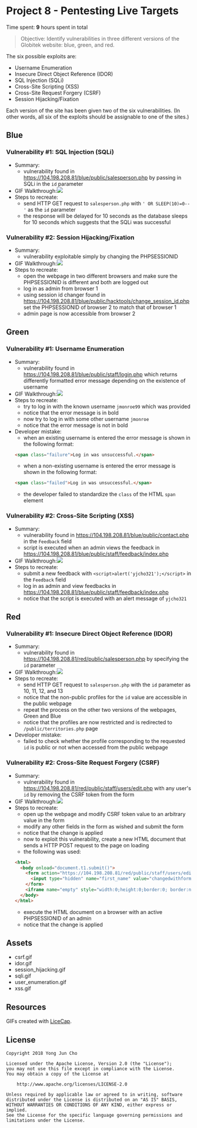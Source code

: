# Project 8 - Pentesting Live Targets

Time spent: **9** hours spent in total

> Objective: Identify vulnerabilities in three different versions of the Globitek website: blue, green, and red.

The six possible exploits are:
* Username Enumeration
* Insecure Direct Object Reference (IDOR)
* SQL Injection (SQLi)
* Cross-Site Scripting (XSS)
* Cross-Site Request Forgery (CSRF)
* Session Hijacking/Fixation

Each version of the site has been given two of the six vulnerabilities. (In other words, all six of the exploits should be assignable to one of the sites.)

## Blue

### Vulnerability #1: **SQL Injection (SQLi)**
  - Summary:
    - vulnerability found in https://104.198.208.81/blue/public/salesperson.php by passing in SQLi in the ```id``` parameter
  - GIF Walkthrough:![](sqli.gif)
  - Steps to recreate:
    - send HTTP GET request to ```salesperson.php``` with ```' OR SLEEP(10)=0--'``` as the ```id``` parameter
    - the response will be delayed for 10 seconds as the database sleeps for 10 seconds which suggests that the SQLi was successful

### Vulnerability #2: **Session Hijacking/Fixation**
 - Summary:
    - vulnerability exploitable simply by changing the PHPSESSIONID
  - GIF Walkthrough:![](session_hijacking.gif)
  - Steps to recreate:
    - open the webpage in two different browsers and make sure the PHPSESSIONID is different and both are logged out
    - log in as admin from browser 1
    - using session id changer found in https://104.198.208.81/blue/public/hacktools/change_session_id.php set the PHPSESSIONID of browser 2 to match that of browser 1
    - admin page is now accessible from browser 2

## Green

### Vulnerability #1: **Username Enumeration**
  - Summary:
    - vulnerability found in https://104.198.208.81/blue/public/staff/login.php which returns differently formatted error message depending on the existence of username
  - GIF Walkthrough:![](user_enumeration.gif)
  - Steps to recreate:
    - try to log in with the known username ```jmonroe99``` which was provided
    - notice that the error message is in bold
    - now try to log in with some other username ```jmonroe```
    - notice that the error message is not in bold
  - Developer mistake:
    - when an existing username is entered the error message is shown in the following format:
    ```html
    <span class="failure">Log in was unsuccessful.</span>
    ```
    - when a non-existing username is entered the error message is shown in the following format:
    ```html
    <span class="failed">Log in was unsuccessful.</span>
    ```
    - the developer failed to standardize the ```class``` of the HTML ```span``` element
    
### Vulnerability #2: **Cross-Site Scripting (XSS)**
 - Summary:
    - vulnerability found in https://104.198.208.81/blue/public/contact.php in the ```Feedback``` field
    - script is executed when an admin views the feedback in https://104.198.208.81/blue/public/staff/feedback/index.php
  - GIF Walkthrough:![](xss.gif)
  - Steps to recreate:
    - submit a new feedback with ```<script>alert('yjcho321');</script>``` in the ```Feedback``` field
    - log in as admin and view feedbacks in https://104.198.208.81/blue/public/staff/feedback/index.php
    - notice that the script is executed with an alert message of ```yjcho321```
  
## Red

### Vulnerability #1: **Insecure Direct Object Reference (IDOR)**
  - Summary:
    - vulnerability found in https://104.198.208.81/red/public/salesperson.php by specifying the ```id``` parameter
  - GIF Walkthrough:![](idor.gif)
  - Steps to recreate:
    - send HTTP GET request to ```salesperson.php``` with the ```id``` parameter as 10, 11, 12, and 13
    - notice that the non-public profiles for the ```id``` value are accessible in the public webpage
    - repeat the process on the other two versions of the webpages, Green and Blue
    - notice that the profiles are now restricted and is redirected to ```/public/territories.php``` page
  - Developer mistake:
    - failed to check whether the profile corresponding to the requested ```id``` is public or not when accessed from the public webpage

### Vulnerability #2: **Cross-Site Request Forgery (CSRF)**
 - Summary:
    - vulnerability found in https://104.198.208.81/red/public/staff/users/edit.php with any user's ```id``` by removing the CSRF token from the form
  - GIF Walkthrough:![](csrf.gif)
  - Steps to recreate:
    - open up the webpage and modify CSRF token value to an arbitrary value in the form
    - modify any other fields in the form as wished and submit the form
    - notice that the change is applied
    - now to exploit this vulnerability, create a new HTML document that sends a HTTP POST request to the page on loading
    - the following was used:
    ```html
    <html>
      <body onload="document.t1.submit()">
        <form action="https://104.198.208.81/red/public/staff/users/edit.php?id=2" method="POST" name="t1" target="empty">
          <input type="hidden" name="first_name" value="changedwithform" />
        </form>
        <iframe name="empty" style="width:0;height:0;border:0; border:none;"></iframe>
      </body>
    </html>
    ```
    - execute the HTML document on a browser with an active PHPSESSIONID of an admin
    - notice that the change is applied

## Assets

  - csrf.gif
  - idor.gif
  - session_hijacking.gif
  - sqli.gif
  - user_enumeration.gif
  - xss.gif

## Resources

GIFs created with [LiceCap](http://www.cockos.com/licecap/).

## License

    Copyright 2018 Yong Jun Cho

    Licensed under the Apache License, Version 2.0 (the "License");
    you may not use this file except in compliance with the License.
    You may obtain a copy of the License at

        http://www.apache.org/licenses/LICENSE-2.0

    Unless required by applicable law or agreed to in writing, software
    distributed under the License is distributed on an "AS IS" BASIS,
    WITHOUT WARRANTIES OR CONDITIONS OF ANY KIND, either express or implied.
    See the License for the specific language governing permissions and
    limitations under the License.
